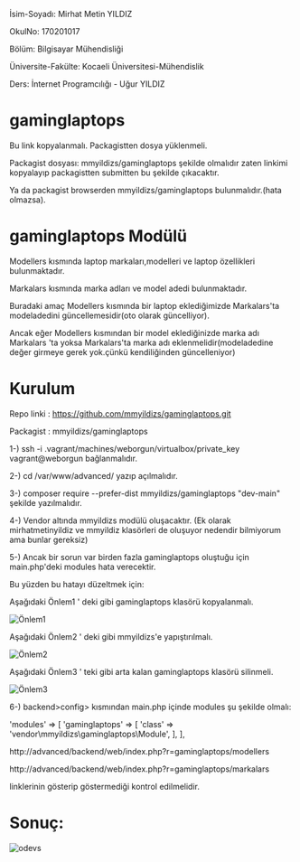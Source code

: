 İsim-Soyadı: Mirhat Metin YILDIZ

OkulNo: 170201017

Bölüm: Bilgisayar Mühendisliği

Üniversite-Fakülte: Kocaeli Üniversitesi-Mühendislik

Ders: İnternet Programcılığı - Uğur YILDIZ

# gaminglaptops 

Bu link kopyalanmalı. Packagistten dosya yüklenmeli.

Packagist dosyası: mmyildizs/gaminglaptops şekilde olmalıdır zaten linkimi kopyalayıp packagistten submitten bu şekilde çıkacaktır.

Ya da packagist browserden mmyildizs/gaminglaptops bulunmalıdır.(hata olmazsa).

# gaminglaptops Modülü

Modellers kısmında laptop markaları,modelleri ve laptop özellikleri bulunmaktadır.

Markalars kısmında marka adları ve model adedi bulunmaktadır.

Buradaki amaç  Modellers kısmında bir laptop eklediğimizde Markalars'ta modeladedini güncellemesidir(oto olarak güncelliyor).

Ancak eğer Modellers kısmından bir model eklediğinizde marka adı Markalars 'ta yoksa Markalars'ta marka adı eklenmelidir(modeladedine değer girmeye gerek yok.çünkü kendiliğinden güncelleniyor)

# Kurulum

Repo linki : https://github.com/mmyildizs/gaminglaptops.git

Packagist : mmyildizs/gaminglaptops

1-) ssh -i .vagrant/machines/weborgun/virtualbox/private_key vagrant@weborgun bağlanmalıdır.

2-) cd /var/www/advanced/ yazıp açılmalıdır.

3-) composer require --prefer-dist  mmyildizs/gaminglaptops "dev-main" şekilde yazılmalıdır.

4-) Vendor altında mmyildizs modülü oluşacaktır. (Ek olarak mirhatmetinyildiz ve mmyildiz klasörleri de oluşuyor nedendir bilmiyorum ama bunlar gereksiz)

5-) Ancak bir sorun var birden fazla gaminglaptops oluştuğu için main.php'deki modules hata verecektir.

Bu yüzden bu hatayı düzeltmek için:

Aşağıdaki Önlem1 ' deki gibi gaminglaptops klasörü kopyalanmalı.

![Önlem1](https://user-images.githubusercontent.com/49499843/104840132-8d315c00-58d6-11eb-9f9c-1d42e55946c1.jpg)

Aşağıdaki Önlem2 ' deki gibi mmyildizs'e yapıştırılmalı.

![Önlem2](https://user-images.githubusercontent.com/49499843/104840180-d08bca80-58d6-11eb-97b1-0a2f81aa4416.jpg)

Aşağıdaki Önlem3 ' teki gibi arta kalan gaminglaptops klasörü silinmeli.

![Önlem3](https://user-images.githubusercontent.com/49499843/104840184-d7b2d880-58d6-11eb-8e73-ede143174a5d.jpg)


6-) backend>config> kısmından main.php içinde modules şu şekilde olmalı:

'modules' => [
        'gaminglaptops' => [
            'class' => 'vendor\mmyildizs\gaminglaptops\Module',
        ],
    ],
    
http://advanced/backend/web/index.php?r=gaminglaptops/modellers

http://advanced/backend/web/index.php?r=gaminglaptops/markalars

linklerinin gösterip göstermediği kontrol edilmelidir.

# Sonuç:

![odevs](https://user-images.githubusercontent.com/49499843/104849634-e495f300-58fb-11eb-9c5d-b8ad5d648b19.gif)





